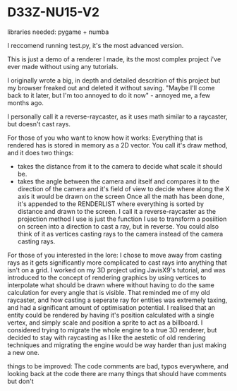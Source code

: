 # D33Z-NU15-V2

libraries needed: pygame + numba

I reccomend running test.py, it's the most advanced version. 

This is just a demo of a renderer I made, its the most complex project i've ever made without using any tutorials.

I originally wrote a big, in depth and detailed descrition of this project but my browser freaked out and deleted it without saving. "Maybe I'll come back to it later, but I'm too annoyed to do it now" - annoyed me, a few months ago.

I personally call it a reverse-raycaster, as it uses math similar to a raycaster, but doesn't cast rays. 

For those of you who want to know how it works:
Everything that is rendered has is stored in memory as a 2D vector. You call it's draw method, and it does two things:
- takes the distance from it to the camera to decide what scale it should be.
- takes the angle between the camera and itself and compares it to the direction of the camera and it's field of view to decide where along the X axis it would be drawn on the screen
Once all the math has been done, it's appended to the RENDERLIST where everything is sorted by distance and drawn to the screen. I call it a reverse-raycaster as the projection method I use is just the function I use to transform a posiition on screen into a direction to cast a ray, but in reverse. You could also think of it as vertices casting rays to the camera instead of the camera casting rays. 

For those of you interested in the lore:
I chose to move away from casting rays as it gets significantly more complicated to cast rays into anything that isn't on a grid. I worked on my 3D project uding JavisX9's tutorial, and was introduced to the concept of rendering graphics by using vertices to interpolate what should be drawn where without having to do the same calculation for every angle that is visible. That reminded me of my old raycaster, and how casting a seperate ray for entities was extremely taxing, and had a significant amount of optimisation potential. I realised that an entity could be rendered by having it's position calculated with a single vertex, and simply scale and position a sprite to act as a billboard. I considered trying to migrate the whole engine to a true 3D renderer, but decided to stay with raycasting as I like the aestetic of old rendering techniques and migrating the engine would be way harder than just making a new one. 


 things to be improved: 
 The code comments are bad, typos everywhere, and looking back at the code there are many things that should have comments but don't
